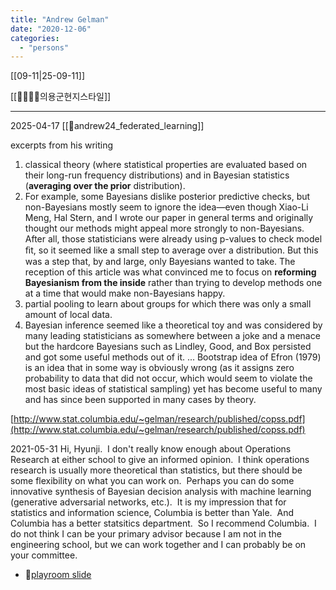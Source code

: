 ```yaml
---
title: "Andrew Gelman"
date: "2020-12-06"
categories: 
  - "persons"
---
```

[[09-11|25-09-11]]

[[🐢🐅🐙👾의용군현지스타일]]




----

2025-04-17
[[📜andrew24_federated_learning]]


excerpts from his writing

1. classical theory (where statistical properties are evaluated based on their long-run frequency distributions) and in Bayesian statistics (**averaging over the prior** distribution).
2. For example, some Bayesians dislike posterior predictive checks, but non-Bayesians mostly seem to ignore the idea—even though Xiao-Li Meng, Hal Stern, and I wrote our paper in general terms and originally thought our methods might appeal more strongly to non-Bayesians. After all, those statisticians were already using p-values to check model ﬁt, so it seemed like a small step to average over a distribution. But this was a step that, by and large, only Bayesians wanted to take. The reception of this article was what convinced me to focus on **reforming Bayesianism from the inside** rather than trying to develop methods one at a time that would make non-Bayesians happy.
3. partial pooling to learn about groups for which there was only a small amount of local data.
4. Bayesian inference seemed like a theoretical toy and was considered by many leading statisticians as somewhere between a joke and a menace but the hardcore Bayesians such as Lindley, Good, and Box persisted and got some useful methods out of it. ... Bootstrap idea of Efron (1979) is an idea that in some way is obviously wrong (as it assigns zero probability to data that did not occur, which would seem to violate the most basic ideas of statistical sampling) yet has become useful to many and has since been supported in many cases by theory.

[http://www.stat.columbia.edu/~gelman/research/published/copss.pdf](http://www.stat.columbia.edu/~gelman/research/published/copss.pdf)


2021-05-31
Hi, Hyunji.  I don't really know enough about Operations Research at either school to give an informed opinion.  I think operations research is usually more theoretical than statistics, but there should be some flexibility on what you can work on.  Perhaps you can do some innovative synthesis of Bayesian decision analysis with machine learning (generative adversarial networks, etc.).  It is my impression that for statistics and information science, Columbia is better than Yale.  And Columbia has a better statsitics department.  So I recommend Columbia.  I do not think I can be your primary advisor because I am not in the engineering school, but we can work together and I can probably be on your committee.


- 🛝[playroom slide](https://docs.google.com/presentation/d/1EftnfRgzkmxMerBzk7L-pYIYwpVjjYkZpL5Yar0pN2U/edit?slide=id.g10c3c90caca_0_13#slide=id.g10c3c90caca_0_13)